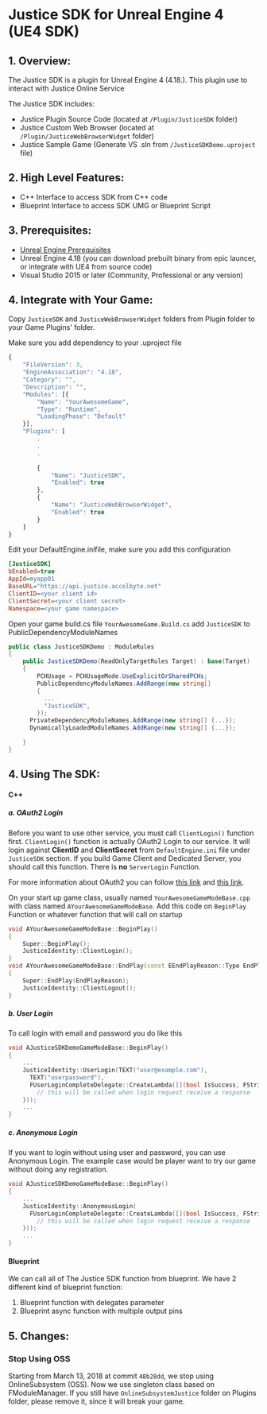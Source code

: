 # Justice SDK for Unreal Engine 4 (UE4 SDK)

## 1. Overview:
The Justice SDK is a plugin for Unreal Engine 4 (4.18.).
This plugin use to interact with Justice Online Service

The Justice SDK includes:

* Justice Plugin Source Code (located at `/Plugin/JusticeSDK` folder)
* Justice Custom Web Browser (located at `/Plugin/JusticeWebBrowserWidget` folder)
* Justice Sample Game (Generate VS .sln from  `/JusticeSDKDemo.uproject` file)


## 2. High Level Features:
* C++ Interface to access SDK from C++ code
* Blueprint Interface to access SDK UMG or Blueprint Script



## 3. Prerequisites:
* [Unreal Engine Prerequisites](https://docs.unrealengine.com/en-US/GettingStarted/RecommendedSpecifications)
* Unreal Engine 4.18 (you can download prebuilt binary from epic launcer, or integrate with UE4 from source code)
* Visual Studio 2015 or later (Community, Professional or any version)


## 4. Integrate with Your Game:

Copy `JusticeSDK` and `JusticeWebBrowserWidget` folders from  Plugin folder to your Game Plugins' folder.

Make sure you add dependency to your .uproject file
```javascript
{
    "FileVersion": 3,
    "EngineAssociation": "4.18",
    "Category": "",
    "Description": "",
    "Modules": [{
        "Name": "YourAwesomeGame",
        "Type": "Runtime",
        "LoadingPhase": "Default"
    }],
    "Plugins": [
        .
        .
        .

        {
            "Name": "JusticeSDK",
            "Enabled": true
        }, 
        {
            "Name": "JusticeWebBrowserWidget",
            "Enabled": true
        }
    ]
}
```

Edit your DefaultEngine.inifile, make sure you add this configuration

```ini
[JusticeSDK]
bEnabled=true
AppId=myapp01
BaseURL="https://api.justice.accelbyte.net"
ClientID=<your client id>
ClientSecret=<your client secret>
Namespace=<your game namespace>

```

Open your game build.cs file `YourAwesomeGame.Build.cs` add `JusticeSDK` to PublicDependencyModuleNames

```csharp
public class JusticeSDKDemo : ModuleRules
{
    public JusticeSDKDemo(ReadOnlyTargetRules Target) : base(Target)
    {
    	PCHUsage = PCHUsageMode.UseExplicitOrSharedPCHs;
    	PublicDependencyModuleNames.AddRange(new string[] 
        { 
          ...
          "JusticeSDK",          
        });
      PrivateDependencyModuleNames.AddRange(new string[] {...});
      DynamicallyLoadedModuleNames.AddRange(new string[] {...});

    }
}
```

## 4. Using The SDK:

#### C++

##### a. OAuth2 Login
Before you want to use other service, you must call `ClientLogin()` function first.
`ClientLogin()` function is actually OAuth2 Login to our service. It will login against **ClientID** and **ClientSecret** from `DefaultEngine.ini` file under `JusticeSDK` section.
If you build Game Client and Dedicated Server, you should call this function. There is **no** `ServerLogin` Function.

For more information about OAuth2 you can follow [this link](https://oauth.net/2/) and [this link](https://docs.microsoft.com/en-us/azure/active-directory/develop/active-directory-protocols-oauth-code).

On your start up game class, usually named `YourAwesomeGameModeBase.cpp` with class named `AYourAwesomeGameModeBase`. Add this code on `BeginPlay` Function or whatever function that will call on startup


```c++
void AYourAwesomeGameModeBase::BeginPlay()
{
	Super::BeginPlay();
	JusticeIdentity::ClientLogin();
}
void AYourAwesomeGameModeBase::EndPlay(const EEndPlayReason::Type EndPlayReason)
{
	Super::EndPlay(EndPlayReason);
	JusticeIdentity::ClientLogout();
}

```


##### b. User Login
To call login with email and password you do like this

```c++
void AJusticeSDKDemoGameModeBase::BeginPlay()
{
	...
    JusticeIdentity::UserLogin(TEXT("user@example.com"), 
      TEXT("userpassword"),       
      FUserLoginCompleteDelegate::CreateLambda([](bool IsSuccess, FString ErrorString, UOAuthTokenJustice* token) {
  		// this will be called when login request receive a response 
    }));
    ...
}
```

##### c. Anonymous Login
If you want to login without using user and password, you can use Anonymous Login. The example case would be player want to try our game without doing any registration. 

```c++
void AJusticeSDKDemoGameModeBase::BeginPlay()
{
	...
    JusticeIdentity::AnonymousLogin(
      FUserLoginCompleteDelegate::CreateLambda([](bool IsSuccess, FString ErrorString, UOAuthTokenJustice* token) {
  		// this will be called when login request receive a response 
    }));
    ...
}
```

#### Blueprint
We can call all of The Justice SDK function from blueprint. We have 2 different kind of blueprint function:

1.  Blueprint function with delegates parameter 
1.  Blueprint async function with multiple output pins


## 5. Changes:

### Stop Using OSS
Starting from March 13, 2018 at commit `48b28dd`, we stop using OnlineSubsystem (OSS). Now we use singleton class based on FModuleManager.
If you still have `OnlineSubsystemJustice` folder on Plugins folder, please remove it, since it will break your game.
 
